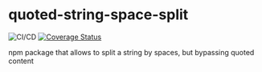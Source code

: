 # quoted-string-space-split

![CI/CD](https://github.com/V-ed/quoted-string-space-split/workflows/CI/CD/badge.svg)
[![Coverage Status](https://coveralls.io/repos/github/V-ed/quoted-string-space-split/badge.svg?branch=master)](https://coveralls.io/github/V-ed/quoted-string-space-split?branch=master)

npm package that allows to split a string by spaces, but bypassing quoted content

